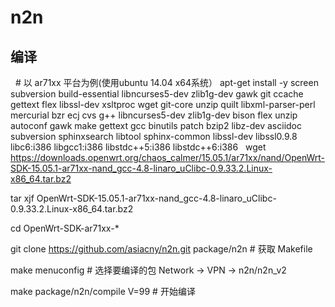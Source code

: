 # n2n
编译
---

   # 以 ar71xx 平台为例(使用ubuntu 14.04 x64系统）
   apt-get install -y screen subversion build-essential libncurses5-dev zlib1g-dev gawk git ccache gettext flex libssl-dev xsltproc wget git-core unzip quilt libxml-parser-perl mercurial bzr ecj cvs g++ libncurses5-dev zlib1g-dev bison flex unzip autoconf gawk make gettext gcc binutils patch bzip2 libz-dev asciidoc subversion sphinxsearch libtool sphinx-common libssl-dev libssl0.9.8 libc6:i386 libgcc1:i386 libstdc++5:i386 libstdc++6:i386
   wget https://downloads.openwrt.org/chaos_calmer/15.05.1/ar71xx/nand/OpenWrt-SDK-15.05.1-ar71xx-nand_gcc-4.8-linaro_uClibc-0.9.33.2.Linux-x86_64.tar.bz2
   
   tar xjf OpenWrt-SDK-15.05.1-ar71xx-nand_gcc-4.8-linaro_uClibc-0.9.33.2.Linux-x86_64.tar.bz2
   
   cd OpenWrt-SDK-ar71xx-*
   
   git clone https://github.com/asiacny/n2n.git package/n2n # 获取 Makefile
   
   make menuconfig # 选择要编译的包 Network -> VPN -> n2n/n2n_v2
   
   make package/n2n/compile V=99     # 开始编译
 
